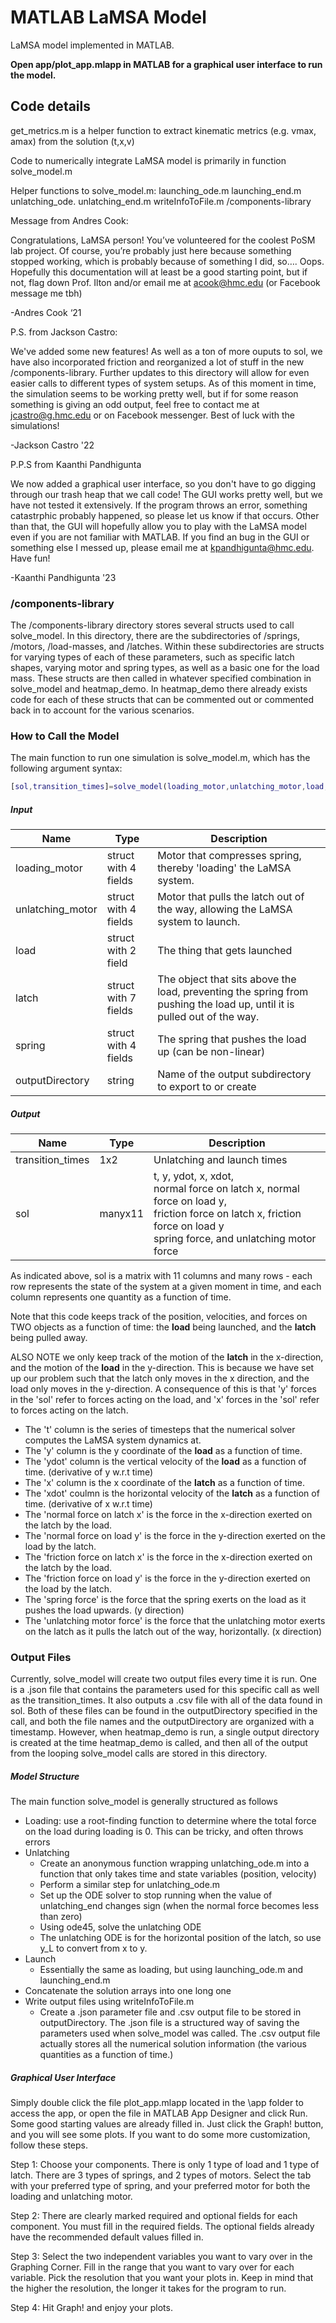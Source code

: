 # MATLAB LaMSA Model

LaMSA model implemented in MATLAB. 

**Open app/plot_app.mlapp in MATLAB for a graphical user interface to run the model.**


## Code details

get_metrics.m is a helper function to extract kinematic metrics (e.g. vmax, amax) from the solution (t,x,v)


Code to numerically integrate LaMSA model is primarily in function solve_model.m

Helper functions to solve_model.m:
launching_ode.m
launching_end.m
unlatching_ode.
unlatching_end.m
writeInfoToFile.m
/components-library


Message from Andres Cook:

Congratulations, LaMSA person! You’ve volunteered for the coolest PoSM lab project. Of course, you’re probably just here because something stopped working, which is probably because of something I did, so…. Oops. Hopefully this documentation will at least be a good starting point, but if not, flag down Prof. Ilton and/or email me at acook@hmc.edu (or Facebook message me tbh)

-Andres Cook ‘21

P.S. from Jackson Castro:

We've added some new features! As well as a ton of more ouputs to sol, we have also incorporated friction and reorganized a lot of stuff in the new /components-library. Further updates to this directory will allow for even easier calls to different types of system setups. As of this moment in time, the simulation seems to be working pretty well, but if for some reason something is giving an odd output, feel free to contact me at jcastro@g.hmc.edu or on Facebook messenger. Best of luck with the simulations!

-Jackson Castro '22

P.P.S from Kaanthi Pandhigunta

We now added a graphical user interface, so you don't have to go digging through our trash heap that we call code! The GUI works pretty well, but we have not tested it extensively. If the program throws an error, something catastrphic probably happened, so please let us know if that occurs. Other than that, the GUI will hopefully allow you to play with the LaMSA model even if you are not familiar with MATLAB. If you find an bug in the GUI or something else I messed up, please email me at kpandhigunta@hmc.edu. Have fun!

-Kaanthi Pandhigunta '23


### /components-library
The /components-library directory stores several structs used to call solve_model. In this directory, there are the subdirectories of /springs, /motors, /load-masses, and /latches. Within these subdirectories are structs for varying types of each of these parameters, such as specific latch shapes, varying motor and spring types, as well as a basic one for the load mass. These structs are then called in whatever specified combination in solve_model and heatmap_demo. In heatmap_demo there already exists code for each of these structs that can be commented out or commented back in to account for the various scenarios.

### How to Call the Model
The main function to run one simulation is solve_model.m, which has the following argument syntax:

``` matlab
[sol,transition_times]=solve_model(loading_motor,unlatching_motor,load,latch,spring, outputDirectory)
```

##### Input

Name	           |         Type          | Description
---------------- | --------------------- | -----------------
loading_motor	   | struct with 4 fields	 | Motor that compresses spring, thereby 'loading' the LaMSA system.
unlatching_motor | struct with 4 fields  | Motor that pulls the latch out of the way, allowing the LaMSA system to launch.
load             | struct with 2 field	 | The thing that gets launched
latch            | struct with 7 fields	 | The object that sits above the load, preventing the spring from pushing the load up, until it is pulled out of the way. 
spring           | struct with 4 fields  | The spring that pushes the load up (can be non-linear)
outputDirectory  |         string        | Name of the output subdirectory <br> to export to or create

##### Output

Name              |	Type      |	Description
---------------   | --------  | -------------------
transition_times	|  1x2	    | Unlatching and launch times
sol	              |  manyx11  | t, y, ydot, x, xdot, <br> normal force on latch x, normal force on load y, <br> friction force on latch x, friction force on load y <br> spring force, and unlatching motor force

As indicated above, sol is a matrix with 11 columns and many rows - each row represents the state of the system at a given moment in time, and each column represents one quantity as a function of time.

Note that this code keeps track of the position, velocities, and forces on TWO objects as a function of time: the **load** being launched, and the **latch** being pulled away.

ALSO NOTE we only keep track of the motion of the **latch** in the x-direction, and the motion of the **load** in the y-direction. This is because we have set up our problem such that the latch only moves in the x direction, and the load only moves in the y-direction. A consequence of this is that 'y' forces in the 'sol' refer to forces acting on the load, and 'x' forces in the 'sol' refer to forces acting on the latch. 

+ The 't' column is the series of timesteps that the numerical solver computes the LaMSA system dynamics at.
+ The 'y' column is the y coordinate of the **load** as a function of time. 
+ The 'ydot' column is the vertical velocity of the **load** as a function of time. (derivative of y w.r.t time)
+ The 'x' column is the x coordinate of the **latch** as a function of time. 
+ The 'xdot' coulmn is the horizontal velocity of the **latch** as a function of time. (derivative of x w.r.t time)
+ The 'normal force on latch x' is the force in the x-direction exerted on the latch by the load. 
+ The 'normal force on load y' is the force in the y-direction exerted on the load by the latch. 
+ The 'friction force on latch x' is the force in the x-direction exerted on the latch by the load. 
+ The 'friction force on load y' is the force in the y-direction exerted on the load by the latch. 
+ The 'spring force' is the force that the spring exerts on the load as it pushes the load upwards. (y direction)
+ The 'unlatching motor force' is the force that the unlatching motor exerts on the latch as it pulls the latch out of the way, horizontally. (x direction)

### Output Files
Currently, solve_model will create two output files every time it is run. One is a .json file that contains the parameters used for this specific call as well as the transition_times. It also outputs a .csv file with all of the data found in sol. Both of these files can be found in the outputDirectory specified in the call, and both the file names and the outputDirectory are organized with a timestamp. However, when heatmap_demo is run, a single output directory is created at the time heatmap_demo is called, and then all of the output from the looping solve_model calls are stored in this directory.

##### Model Structure
The main function solve_model is generally structured as follows
+ Loading: use a root-finding function to determine where the total force on the load during loading is 0. This can be tricky, and often throws errors
+ Unlatching
  + Create an anonymous function wrapping unlatching_ode.m into a function that only takes time and state variables (position, velocity)
  + Perform a similar step for unlatching_ode.m
  + Set up the ODE solver to stop running when the value of unlatching_end changes sign (when the normal force becomes less than zero)
  + Using ode45, solve the unlatching ODE
  + The unlatching ODE is for the horizontal position of the latch, so use y_L to convert from x to y.
+ Launch
  + Essentially the same as loading, but using launching_ode.m and launching_end.m
+ Concatenate the solution arrays into one long one
+ Write output files using writeInfoToFile.m
  + Create a .json parameter file and .csv output file to be stored in outputDirectory. The .json file is a structured way of saving the parameters used when solve_model was called. The .csv output file actually stores all the numerical solution information (the various quantities as a function of time.)

##### Graphical User Interface
Simply double click the file plot_app.mlapp located in the \app folder to access the app, or open the file in MATLAB App Designer and click Run. Some good starting values are already filled in. Just click the Graph! button, and you will see some plots. If you want to do some more customization, follow these steps.

Step 1: Choose your components. There is only 1 type of load and 1 type of latch. There are 3 types of springs, and 2 types of motors. Select the tab with your preferred type of spring, and your preferred motor for both the loading and unlatching motor.

Step 2: There are clearly marked required and optional fields for each component. You must fill in the required fields. The optional fields already have the recommended default values filled in.

Step 3: Select the two independent variables you want to vary over in the Graphing Corner. Fill in the range that you want to vary over for each variable. Pick the resolution that you want your plots in. Keep in mind that the higher the resolution, the longer it takes for the program to run.

Step 4: Hit Graph! and enjoy your plots.
